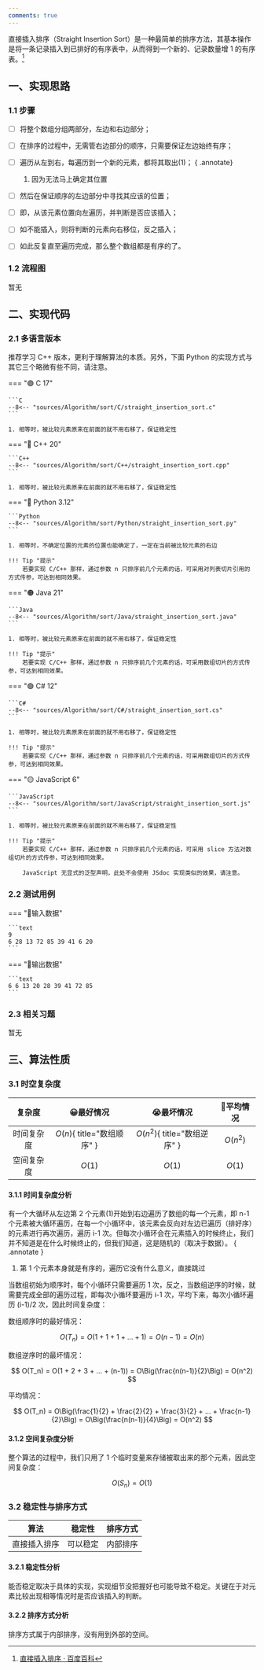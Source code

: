 ```yaml
---
comments: true
---
```


直接插入排序（Straight Insertion Sort）是一种最简单的排序方法，其基本操作是将一条记录插入到已排好的有序表中，从而得到一个新的、记录数量增 1 的有序表。[^1]

## 一、实现思路

### 1.1 步骤

- [ ] 将整个数组分组两部分，左边和右边部分；
- [ ] 在排序的过程中，无需管右边部分的顺序，只需要保证左边始终有序；
- [ ] 遍历从左到右，每遍历到一个新的元素，都将其取出(1)；
    { .annotate}

    1.  因为无法马上确定其位置

- [ ] 然后在保证顺序的左边部分中寻找其应该的位置；
- [ ] 即，从该元素位置向左遍历，并判断是否应该插入；
- [ ] 如不能插入，则将判断的元素向右移位，反之插入；
- [ ] 如此反复直至遍历完成，那么整个数组都是有序的了。

### 1.2 流程图

暂无

## 二、实现代码

### 2.1 多语言版本

推荐学习 C++ 版本，更利于理解算法的本质。另外，下面 Python 的实现方式与其它三个略微有些不同，请注意。

=== "🟣 C 17"

    ```C
    --8<-- "sources/Algorithm/sort/C/straight_insertion_sort.c"
    ```

    1. 相等时，被比较元素原来在前面的就不用右移了，保证稳定性
    
=== "🔴 C++ 20"

    ```C++
    --8<-- "sources/Algorithm/sort/C++/straight_insertion_sort.cpp"
    ```

    1. 相等时，被比较元素原来在前面的就不用右移了，保证稳定性
    
=== "🔵 Python 3.12"

    ```Python
    --8<-- "sources/Algorithm/sort/Python/straight_insertion_sort.py"
    ```

    1. 相等时，不确定位置的元素的位置也能确定了，一定在当前被比较元素的右边

    !!! Tip "提示"
        若要实现 C/C++ 那样，通过参数 n 只排序前几个元素的话，可采用对列表切片引用的方式传参，可达到相同效果。

=== "🟠 Java 21"

    ```Java
    --8<-- "sources/Algorithm/sort/Java/straight_insertion_sort.java"
    ```

    1. 相等时，被比较元素原来在前面的就不用右移了，保证稳定性

    !!! Tip "提示"
        若要实现 C/C++ 那样，通过参数 n 只排序前几个元素的话，可采用数组切片的方式传参，可达到相同效果。

=== "🟢 C# 12"

    ```C#
    --8<-- "sources/Algorithm/sort/C#/straight_insertion_sort.cs"
    ```

    1. 相等时，被比较元素原来在前面的就不用右移了，保证稳定性

    !!! Tip "提示"
        若要实现 C/C++ 那样，通过参数 n 只排序前几个元素的话，可采用数组切片的方式传参，可达到相同效果。

=== "🟡 JavaScript 6"

    ```JavaScript
    --8<-- "sources/Algorithm/sort/JavaScript/straight_insertion_sort.js"
    ```

    1. 相等时，被比较元素原来在前面的就不用右移了，保证稳定性

    !!! Tip "提示"
        若要实现 C/C++ 那样，通过参数 n 只排序前几个元素的话，可采用 slice 方法对数组切片的方式传参，可达到相同效果。

        JavaScript 无显式的泛型声明，此处不会使用 JSdoc 实现类似的效果，请注意。

### 2.2 测试用例

=== "🔻输入数据"
    
    ```text
    9
    6 28 13 72 85 39 41 6 20
    ```

=== "🔺输出数据"

    ```text
    6 6 13 20 28 39 41 72 85
    ```

### 2.3 相关习题

暂无

## 三、算法性质

### 3.1 时空复杂度

|   复杂度   |         😀最好情况          |          😭最坏情况           | 🫤平均情况 |
| :--------: | :------------------------: | :--------------------------: | :-------: |
| 时间复杂度 | $O(n)${ title="数组顺序" } | $O(n^2)${ title="数组逆序" } | $O(n^2)$  |
| 空间复杂度 |           $O(1)$           |            $O(1)$            |  $O(1)$   |

#### 3.1.1 时间复杂度分析

有一个大循环从左边第 2 个元素(1)开始到右边遍历了数组的每一个元素，即 n-1 个元素被大循环遍历，在每一个小循环中，该元素会反向对左边已遍历（排好序）的元素进行再次遍历，遍历 i-1 次。但每次小循环会在元素插入的时候终止，我们并不知道是在什么时候终止的，但我们知道，这是随机的（取决于数据）。
{ .annotate }

1. 第 1 个元素本身就是有序的，遍历它没有什么意义，直接跳过

当数组初始为顺序时，每个小循环只需要遍历 1 次，反之，当数组逆序的时候，就需要完成全部的遍历过程，即每次小循环要遍历 i-1 次，平均下来，每次小循环遍历 (i-1)/2 次，因此时间复杂度：

数组顺序时的最好情况：

$$
O(T_n) = O(1 + 1 + 1 + ... + 1) = O(n-1) = O(n)
$$

数组逆序时的最坏情况：

$$
O(T_n) = O(1 + 2 + 3 + ... + (n-1)) = O\Big(\frac{n(n-1)}{2}\Big) = O(n^2)
$$

平均情况：

$$
O(T_n) = O\Big(\frac{1}{2} + \frac{2}{2} + \frac{3}{2} + ... + \frac{n-1}{2}\Big) = O\Big(\frac{n(n-1)}{4}\Big) = O(n^2)
$$

#### 3.1.2 空间复杂度分析

整个算法的过程中，我们只用了 1 个临时变量来存储被取出来的那个元素，因此空间复杂度：

$$
O(S_n) = O(1)
$$

### 3.2 稳定性与排序方式

|     算法     |  稳定性  | 排序方式 |
| :----------: | :------: | :------: |
| 直接插入排序 | 可以稳定 | 内部排序 |

#### 3.2.1 稳定性分析

能否稳定取决于具体的实现，实现细节没把握好也可能导致不稳定。关键在于对元素比较出现相等情况时是否应该插入的判断。

#### 3.2.2 排序方式分析

排序方式属于内部排序，没有用到外部的空间。

[^1]: [直接插入排序 · 百度百科](https://baike.baidu.com/item/%E7%9B%B4%E6%8E%A5%E6%8F%92%E5%85%A5%E6%8E%92%E5%BA%8F/8255911)
